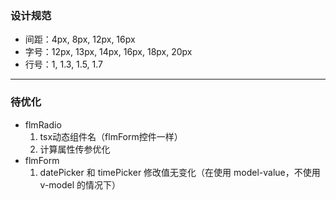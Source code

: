 ### 设计规范

* 间距：4px, 8px, 12px, 16px
* 字号：12px, 13px, 14px, 16px, 18px, 20px
* 行号：1, 1.3, 1.5, 1.7

---

### 待优化

* flmRadio
  1. tsx动态组件名（flmForm控件一样）
  2. 计算属性传参优化
* flmForm
  1. datePicker 和 timePicker 修改值无变化（在使用 model-value，不使用 v-model 的情况下）
